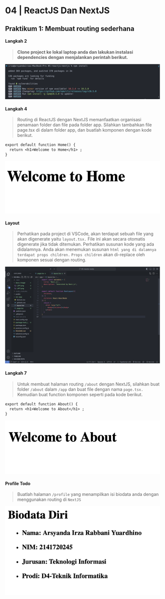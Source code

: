 # 04 | ReactJS Dan NextJS

## Praktikum 1: Membuat routing sederhana

#### Langkah 2
>**Clone project ke lokal laptop anda dan lakukan instalasi dependencies dengan menjalankan perintah berikut.**

![Output](docs/image/L2P1.png)

#### Langkah 4

>Routing di ReactJS dengan NextJS memanfaatkan organisasi penamaan folder dan file pada folder app. Silahkan tambahkan file page.tsx di dalam folder app, dan buatlah komponen dengan kode berikut.

```tsx
export default function Home() {
  return <h1>Welcome to Home</h1> ;
}
```

![output](docs/image/L4P1.png)

#### Layout 
> Perhatikan pada project di VSCode, akan terdapat sebuah file yang akan digenerate yaitu `layout.tsx.` File ini akan secara otomatis digenerate jika tidak ditemukan. Perhatikan susunan kode yang ada didalamnya. Anda akan menemukan susunan `html yang di dalamnya terdapat props children.` `Props children` akan di-replace oleh komponen sesuai dengan routing.

![output](docs/image/Layout.png)

#### Langkah 7 
> Untuk membuat halaman routing `/about` dengan NextJS, silahkan buat folder `/about` dalam `/app` dan buat file dengan nama `page.tsx. `Kemudian buat function komponen seperti pada kode berikut.

```tsx
export default function About() {
  return <h1>Welcome to About</h1> ;
}
```
![output](docs/image/L7P1.png)

#### Profile **Todo**
 >Buatlah halaman `/profile` yang menampilkan isi biodata anda dengan menggunakan routing di `NextJS`

 ![output](docs/image/ProfileTodoP1.png)
